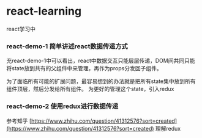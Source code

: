 # react-learning
react学习中

### react-demo-1 简单讲述react数据传递方式

充react-demo-1中可以看出，react中数据交互只能层层传递，DOM间共同只能将state放到共有的父组件中来管理，再作为props分发回子组件。

为了面临所有可能的扩展问题，最容易想到的办法就是把所有state集中放到所有组件顶层，然后分发给所有组件。 为更好的管理这个state，引入redux

### react-demo-2 使用redux进行数据传递

参考知乎 [https://www.zhihu.com/question/41312576?sort=created](https://www.zhihu.com/question/41312576?sort=created) 理解redux
